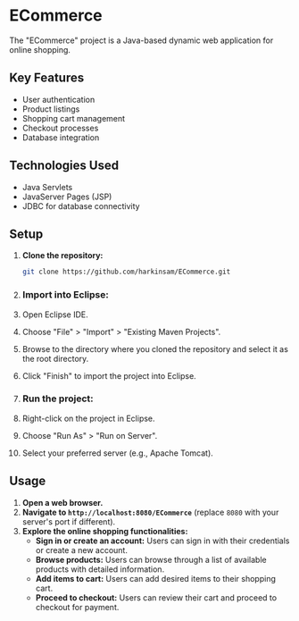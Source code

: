 # ECommerce

The "ECommerce" project is a Java-based dynamic web application for online shopping.

## Key Features

- User authentication
- Product listings
- Shopping cart management
- Checkout processes
- Database integration

## Technologies Used

- Java Servlets
- JavaServer Pages (JSP)
- JDBC for database connectivity

## Setup

1. **Clone the repository:**
   ```sh
   git clone https://github.com/harkinsam/ECommerce.git


2. ### Import into Eclipse:

1. Open Eclipse IDE.
2. Choose "File" > "Import" > "Existing Maven Projects".
3. Browse to the directory where you cloned the repository and select it as the root directory.
4. Click "Finish" to import the project into Eclipse.

3. ### Run the project:

1. Right-click on the project in Eclipse.
2. Choose "Run As" > "Run on Server".
3. Select your preferred server (e.g., Apache Tomcat).



## Usage

1. **Open a web browser.**
2. **Navigate to `http://localhost:8080/ECommerce`** (replace `8080` with your server's port if different).
3. **Explore the online shopping functionalities:**
   - **Sign in or create an account:** Users can sign in with their credentials or create a new account.
   - **Browse products:** Users can browse through a list of available products with detailed information.
   - **Add items to cart:** Users can add desired items to their shopping cart.
   - **Proceed to checkout:** Users can review their cart and proceed to checkout for payment.


